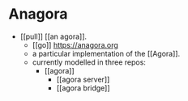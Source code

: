 # Anagora

- [[pull]] [[an agora]].
  - [[go]] https://anagora.org 
  - a particular implementation of the [[Agora]].
  - currently modelled in three repos:
    - [[agora]]
      - [[agora server]]
      - [[agora bridge]]

